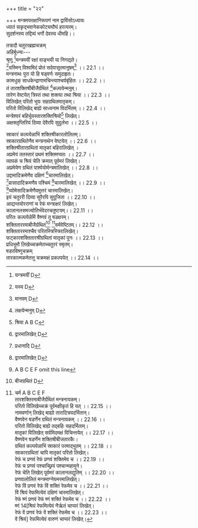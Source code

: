 +++
title = "२२"

+++
मन्त्रमयरक्षानिरूपणं नाम द्वाविंसोऽध्यायः  
ध्यातं सकृद्भवानेककोट्यघौघं हरत्यरम्।  
सुदर्शनस्य तद्दिव्यं भर्गो देवस्य धीमहि।।  
  
तत्रादौ चतुररब्रह्मचक्रम्  
अहिर्बुध्न्यः---  
श्रृणु [^1]मन्त्रमयीं रक्षां वाङ्भयी या निगद्यते।  
[^2]यस्मिन् विश्वमिदं प्रोतं सदेवासुरमानुषम्[^3] ।। 22.1 ।।  
मन्त्रनाथः पुरा यो हि षड्वर्णः समुदाहृतः।  
कामधुक् साधकेन्द्राणामचिन्त्याश्चर्यबृंहितः ।। 22.2 ।।  
तं तारशक्तिश्रीबीजैर्ग्रथितं [^4]कल्पयेन्मनुम्।  
तारेण वेष्टयेत् त्रिस्तं तथा शक्त्या तथा श्रिया ।। 22.3 ।।  
विलिखेत् परितो भूयः सहग्रथितमातृकम्।  
परितो विलिखेद् बाह्ये साध्यनाम विदर्भितम् ।। 22.4 ।।  
मन्त्रेश्वरं बहिर्भूयस्तारशक्तिश्रियो[^5] लिखेत्।  
अक्षक्लृप्तिरियं दिव्या देवैरपि सुदुर्लभा ।। 22.5 ।।  

[^1]: यन्त्रमयीं D  

[^2]: यस्य D  

[^3]: मानवम् D  

[^4]: लक्षयेन्मनुम् D  

[^5]: श्रिया A B C  
  
स्राकारं कल्पयेन्नाभिं शक्तिश्रीकारलोलितम्।  
स्राकारग्रथितेनैव मन्त्रनाथेन वेष्टयेत् ।। 22.6 ।।  
शक्तिश्रीतारग्रथितां मातृकां बहिरालिखेत् ।  
अप्रमेयं ततस्तारं प्रथमं शक्तिमप्यतः ।। 22.7 ।।  
व्यापकं च श्रियं चेति क्रमात् पूर्वमरं लिखेत्।  
अप्रमेयेण ग्रथितं पार्श्वयोर्मन्त्रमालिखेत् ।। 22.8 ।।  
उद्दामादिक्रमेणैव दक्षिणं [^6]चारमालिखेत्।  
[^7]प्रासादादिक्रमणैव पश्चिमं [^6]चारमालिखेत् ।। 22.9 ।।  
[^8]व्योमेसादिक्रमेणैवमुत्तरं चारमालिखेत्।  
इयं चतुररी दिव्या सुरैरपि सुपूजिता ।। 22.10 ।।  
आद्यन्तयोरराणां च रेफं मन्त्राक्षरं लिखेत्।  
कालानलसमज्योतिर्भवेदरचतुष्टयम्।। 22.11 ।।  
परितः कल्पयेन्नेमिं वैष्णवं तु षडक्षरम्।  
शक्तिताररमाबीजैर्ग्रथितं[^9] [^10]वर्मवेष्टितम्।। 22.12 ।।  
शक्तिताररमाश्चैव परितस्त्रिस्त्रिरालिखेत्।  
फट्कारशक्तितारश्रीग्रथितां मातृकां पुनः ।। 22.13 ।।  
प्रधिभूमौ लिखेच्चक्रमेतच्चतुररं स्मृतम्।  
षडरविष्णुचक्रम्  
तारकात्मकमेतत्तु चक्रमक्षं प्रकल्पयेत् ।। 22.14 ।।  

[^6]: द्वारमालिखेत् D  

[^7]: प्रधानादि D  

[^8]: A B C E F omit this line  

[^9]: बीजग्रथितं D  

[^10]:  चर्म A B C E F  
तारशक्तिरमाबीजैर्ग्रथितं मन्त्रनायकम्।  
परितो विलिखेच्चक्रं पूर्वमक्षीकृतं हि यत्[^11] ।। 22.15 ।।  
नामवर्णान् लिखेद् बाह्यो तारादित्रयदर्भितान्[^12]।  
वैष्णवेन षडर्णेन ग्रथितं मन्त्रनायकम् ।। 22.16 ।।  
परितो विलिखेद् बाह्ये तद्बहिः सहदर्भिताम्[^13]।  
मातृकां विलिखेत् सर्वमिदमक्षं विचिन्तयेत् ।। 22.17 ।।  
वैष्णवेन षडर्णेन शक्तिश्रीबीजतारकैः।  
ग्रथितं कल्पयेन्नाभिं स्राकारं परमाद्भुतम् ।। 22.18 ।।  
स्राकारग्रथितां चापि मातृकां परितो लिखेत्।  
रेफं च प्रणवं रेफं प्रणवं शक्तिमेव च ।। 22.19 ।।  
रेफं च प्रणवं पश्चाच्छ्रियं पश्चान्महामुने।  
रेफं चेति लिखेत् पूर्वमरं कालानलद्युतिम् ।। 22.20 ।।  
प्रणवालोलितं मन्त्रमाग्नेयमरमालिखेत्।  
रेफं विं प्रणवं रेफं विं शक्तिं रेफमेव च ।। 22.21 ।।  
विं श्रियं रेफमित्येवं दक्षिणं चारमालिखेत्।  
रेफं ष्णं प्रणवं रेफं ष्णं शक्तिं रेफमेव च ।। 22.22 ।।  
ष्णं 14[श्रियं रेफमित्येवं नैर्ऋतं चाप्यरं लिखेत्।  
रेफं वें प्रणवं रेफं वें शक्तिं रेफमेव च ।। 22.23 ।।  
वें श्रियं] रेफमित्येवं वारुणं चाप्यरं लिखेत्।  

[^11]: स्मरेत् A B C E F  

[^12]: गर्भितम् A B C E F  

[^13]: गर्भिताम् B C  

[^14]: D omits the portion within brackets  
रेफं नं प्रणवं रेफं नं शक्तिं रेफमेव च ।। 22.24 ।।  
नं श्रियं रेफमित्येवं वायव्यं चारमालिखेत्।  
[^15]रेफं मों प्रणवं [^15]रेफं मों शक्तिं रेफमेव च ।। 22.25 ।।  
मों श्रियं रेफमित्येवमैशानं[^16] चाप्यरं लिखेत्।  
तत्तदक्षरसंदिष्टं[^17] मन्त्रं तत्पार्श्वयोर्लिखेत् ।। 22.26 ।।  
दशाक्षराण्यराणि स्युः प्रत्येकं षडिमानि तु।  
इयं हि षडरी दिव्या देवैरपि सुपूजिता ।। 22.27 ।।  
परितो विलिखेन्नेमिं मन्त्रमष्टाक्षरं बुधः।  
हंकारं विलिखेन्नेमिं शक्तिश्रीतारलोलितम् ।। 22.28 ।।  
शक्तिताररमास्त्रिस्त्रिरालिखेत् परितो बहिः।  
फट्कारग्रथितां बाह्ये मातृकां प्रधिमालिखेत् ।। 22.29 ।।  
एतत्तु षडरं चक्रं [^18]षड्विंशार्णविनिर्मितम्।  
अष्टारनारायणचक्रम्  
षडरं कल्पयेच्चक्रमक्षमेतन्महाद्युति[^19] ।। 22.30 ।।  
अष्टाक्षरेण मन्त्रेण चक्रमष्टारमालिखेत्।  
महाबलं [^20]महाभीमं कालानलसमद्युति[^21] ।। 22.31 ।।  
विधानमस्य चक्रस्य यथावदवधारय।  
विलिखेत् परितो मन्त्रं तारादित्रयलोलितम् ।। 22.32 ।।  

[^15]:  रेफमों A B C  

[^16]: मीशानं A B C E F  

[^17]: संदृब्धं D  

[^18]: षड्विष्णवर्ण D  

[^19]: तं महामुने B C E F  

[^20]: महावीर्यं B  

[^21]: समप्रभम् B  
नामवर्णान् लिखेद्बाह्यो तारादित्रयलोलितान्।  
अष्टाक्षरेण मन्त्रेण ग्रथितं मन्त्रनायकम् ।। 22.33 ।।  
परितो विलिखेद् बाह्ये तद्बहिः सहदर्भिताम्।  
मातृकां विलिखेत् सर्वमिदमक्षं विचिन्तयेत् ।। 22.34 ।।  
अष्टाक्षरेण मन्त्रेण शक्तिश्रीबीजतारकैः।  
ग्रथितं कल्पयेन्नाभिं स्राकारं परमाद्भुतम् ।। 22.35 ।।  
स्राकारग्रथितां चापि मातृकां परितो लिखेत्।  
एषा नाभिः समुद्दिष्टा बहिरष्टाक्षरं लिखेत् ।। 22.36 ।।  
रेफं च प्रणवं तारं रेफं तारं च तारिकाम्।  
रेफं तारं श्रियं चैव रं चेति प्रागरं लिखेत् ।। 22.37 ।।  
रेफं नं तारकं रेफं नं शक्तिं रेफनौ तथा।  
श्रियं रेफमिति प्राज्ञोऽप्याग्नेयं कल्पयेदरम् ।। 22.38 ।।  
[^22]रेफं मों तारकं [^22]रेफं मों शक्तिं रेफमोंद्वयम्  
श्रियं रेफं च मतिमानरं याम्यं क्रमल्लिखेत् ।। 22.39 ।।  
रेफं नां तारकं रेफं नां शक्तिं रेफमेव च।  
नां श्रियं रेफमित्येवं नैर्ऋतं च लिखेदरम् ।। 22.40 ।।  
रेफं रां तारकं रेफं रां शक्तिं रेफमेव च।  
रां श्रियं रेफमित्येवं वारुणं च लिखेदरम् ।। 22.41 ।।  
रेफं [^23]यं तारकं रेफं यं शक्तिं रेफमेव च।  
यं श्रियं रेफमित्येवं वायव्यं च लिखेदरम् ।। 22.42 ।।  

[^22]: रेफमों A  

[^23]: रां A B C  
रेफं णां तारकं रेफं णां शक्तिं रेफमेव च।  
णां श्रियं रेफमित्येवं कौबेरं च लिखेदरम् ।। 22.43 ।।  
रेफं यं तारकं रेफं यं शक्तिं रेफमेव च।  
यं श्रियं रेफमित्येवमैशानं च लिखेदरम् ।। 22.44 ।।  
तत्तदक्षरसंयुक्तं मन्त्रं चाप्यरपार्श्वयोः।  
[^24]अष्टारीयं महापुण्या सुरासुरनमस्कृता ।। 22.45 ।।  
परितः कल्पयेन्नेमिं द्वादशाक्षरमद्भुतम् ।  
तारतारानुताराभिर्ग्रथितं हुं बहिर्लिखेत् ।। 22.46 ।।  
शक्तिताररमास्त्रिस्त्रिः [^25]परितो बहिरालिखेत्।  
[^26]फट्कारग्रथितां बाह्ये मातृकां प्रधिमालिखेत् ।। 22.47 ।।  
नारायणं महाचक्रमेतन्नारायणेरितम्।  
अक्षं कृत्वा चक्रमेतद् द्वादशारं बहिर्लिखेत्।  
वासुदेवं महाचक्रं विधिं तस्य निशामय ।। 22.48 ।।  
इति श्रीपाञ्चरात्रे तन्त्रहस्ये अहिर्बुध्न्यसंहितायां मन्त्रमयरक्षानिरूपणं नाम द्वाविंशोऽध्यायः  
आदितः श्लोकाः 1304  

[^24]: अष्टाक्षरी A B C E F  

[^25]: आलिखेत्परितो बहिः D  

[^26]: A B C E F omit three lines from here